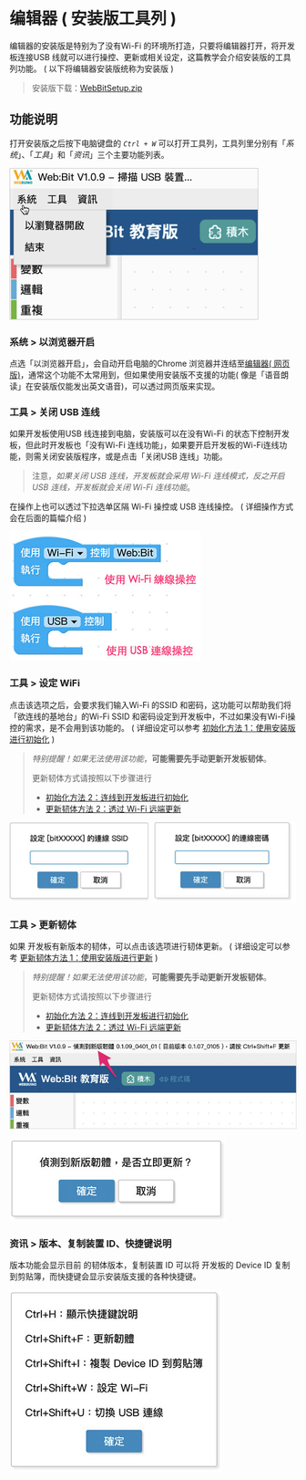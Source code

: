 # 编辑器 ( 安装版工具列 )

编辑器的安装版是特别为了没有Wi-Fi 的环境所打造，只要将编辑器打开，将开发板连接USB 线就可以进行操控、更新或相关设定，这篇教学会介绍安装版的工具列功能。 ( 以下将编辑器安装版统称为安装版 )

> 安装版下载：[WebBitSetup.zip](http://webduinoio.github.io/samples/content/bit-download/WebBitSetup.zip#_blank)

## 功能说明

打开安装版之后按下电脑键盘的 *`Ctrl + W`* 可以打开工具列，工具列里分别有「*系统*」、「*工具*」和「*资讯*」三个主要功能列表。

![编辑器 ( 安装版工具列 )](../images/zh-tw/docs/webbit/info/toolbar-01.gif)

### 系统 > 以浏览器开启

点选「以浏览器开启」，会自动开启电脑的Chrome 浏览器并连结至[编辑器( 网页版)](https://webbit.webduino.io#_blank)，通常这个功能不太常用到，但如果使用安装版不支援的功能( 像是「语音朗读」在安装版仅能发出英文语音)，可以透过网页版来实现。

### 工具 > 关闭 USB 连线

如果开发板使用USB 线连接到电脑，安装版可以在没有Wi-Fi 的状态下控制开发板，但此时开发板也「没有Wi-Fi 连线功能」，如果要开启开发板的Wi-Fi连线功能，则需关闭安装版程序，或是点击「关闭USB 连线」功能。

> 注意，*如果关闭 USB 连线，开发板就会采用 Wi-Fi 连线模式，反之开启 USB 连线，开发板就会关闭 Wi-Fi 连线功能*。

在操作上也可以透过下拉选单区隔 Wi-Fi 操控或 USB 连线操控。 ( 详细操作方式会在后面的篇幅介绍 )

![编辑器 ( 安装版工具列 )](../images/zh-tw/docs/webbit/info/toolbar-02.jpg)

### 工具 > 设定 WiFi

点击该选项之后，会要求我们输入Wi-Fi 的SSID 和密码，这功能可以帮助我们将「欲连线的基地台」的Wi-Fi SSID 和密码设定到开发板中，不过如果没有Wi-Fi操控的需求，是不会用到该功能的。 ( 详细设定可以参考 [初始化方法 1：使用安装版进行初始化](setup.html#step1) )


> *特别提醒！如果无法使用该功能*，**可能需要先手动更新开发板韧体**。
>
> 更新韧体方式请按照以下步骤进行
>
> - [初始化方法 2：连线到开发板进行初始化](#step2)
> - [更新韧体方法 2：透过 Wi-Fi 远端更新](ota.html#step2)


![硬体 ( 初始化设定 )](../images/zh-tw/docs/webbit/info/setup-03.jpg)

### 工具 > 更新韧体

如果 开发板有新版本的韧体，可以点击该选项进行韧体更新。 ( 详细设定可以参考 [更新韧体方法 1：使用安装版进行更新](setup.html#step1) )


> *特别提醒！如果无法使用该功能*，**可能需要先手动更新开发板韧体**。
>
> 更新韧体方式请按照以下步骤进行
>
> - [初始化方法 2：连线到开发板进行初始化](#step2)
> - [更新韧体方法 2：透过 Wi-Fi 远端更新](ota.html#step2)

![硬体 ( 更新韧体 )](../images/zh-tw/docs/webbit/info/ota-04.jpg)

![硬体 ( 更新韧体 )](../images/zh-tw/docs/webbit/info/ota-02.jpg)

### 资讯 > 版本、复制装置 ID、快捷键说明

版本功能会显示目前 的韧体版本，复制装置 ID 可以将 开发板的 Device ID 复制到剪贴簿，而快捷键会显示安装版支援的各种快捷键。

![编辑器 ( 安装版工具列 )](../images/zh-tw/docs/webbit/info/toolbar-03.jpg)